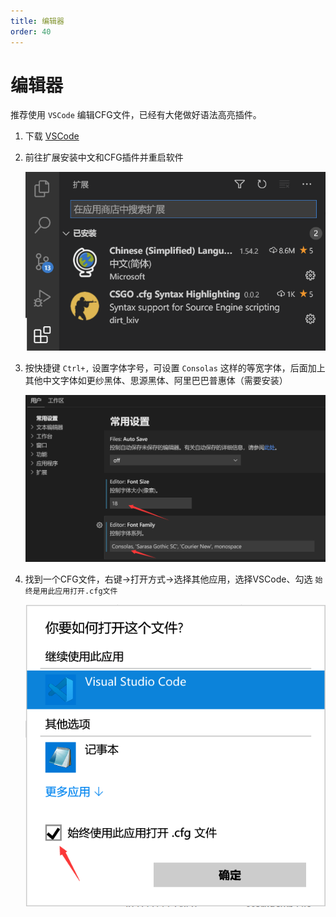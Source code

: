 ```yaml
---
title: 编辑器
order: 40
---
```

# 编辑器

推荐使用 `VSCode` 编辑CFG文件，已经有大佬做好语法高亮插件。

1. 下载 [VSCode](https://code.visualstudio.com/)

2. 前往扩展安装中文和CFG插件并重启软件 

   ![安装扩展](./img/VSCode-1.png)

3. 按快捷键 `Ctrl+,` 设置字体字号，可设置 `Consolas` 这样的等宽字体，后面加上其他中文字体如更纱黑体、思源黑体、阿里巴巴普惠体（需要安装）

   ![设置字体](./img/VSCode-2.png)

4. 找到一个CFG文件，右键->打开方式->选择其他应用，选择VSCode、勾选 `始终是用此应用打开.cfg文件` 

   ![设置VSCode启动CFG文件](./img/VSCode-3.png)
